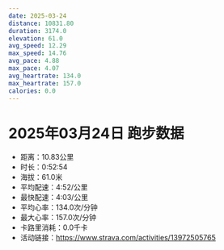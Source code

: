 ```yaml
---
date: 2025-03-24
distance: 10831.80
duration: 3174.0
elevation: 61.0
avg_speed: 12.29
max_speed: 14.76
avg_pace: 4.88
max_pace: 4.07
avg_heartrate: 134.0
max_heartrate: 157.0
calories: 0.0
---
```


# 2025年03月24日 跑步数据

- 距离：10.83公里
- 时长：0:52:54
- 海拔：61.0米
- 平均配速：4:52/公里
- 最快配速：4:03/公里
- 平均心率：134.0次/分钟
- 最大心率：157.0次/分钟
- 卡路里消耗：0.0千卡
- 活动链接：https://www.strava.com/activities/13972505765
